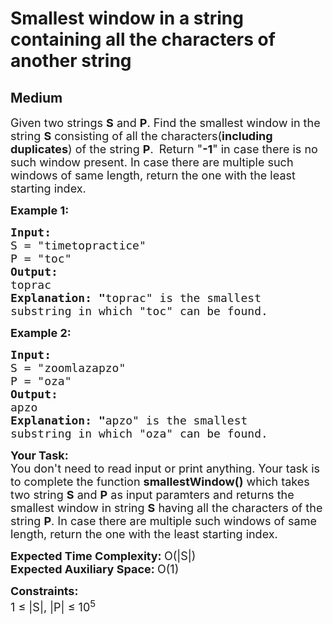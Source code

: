 # Smallest window in a string containing all the characters of another string
## Medium 
<div class="problem-statement">
                <p></p><p><span style="font-size:18px">Given two strings <strong>S</strong> and <strong>P</strong>. Find the smallest window in the string&nbsp;<strong>S</strong> consisting of all the characters(<strong>including duplicates</strong>) of the string&nbsp;<strong>P</strong>.&nbsp;</span>&nbsp;<span style="font-size:18px">Return "<strong>-1</strong>" in case there is no such window present.&nbsp;In case there are multiple such windows of same length, return the one with the least starting index.&nbsp;</span></p>

<p><span style="font-size:18px"><strong>Example 1:</strong></span></p>

<pre><span style="font-size:18px"><strong>Input:
</strong>S = "timetopractice"
P = "toc"
<strong>Output: 
</strong>toprac<strong>
Explanation: "</strong>toprac" is the smallest
substring in which "toc" can be found.</span>
</pre>

<p><span style="font-size:18px"><strong>Example 2:</strong></span></p>

<pre><span style="font-size:18px"><strong>Input:
</strong>S = "zoomlazapzo"
P = "oza"
<strong>Output: 
</strong>apzo<strong>
Explanation: </strong><strong>"</strong>apzo" is the smallest 
substring in which "oza" can be found.</span></pre>

<p><span style="font-size:18px"><strong>Your Task:</strong><br>
You don't need to read input or print anything. Your task is to complete the function <strong>smallestWindow()</strong> which takes two string <strong>S</strong> and <strong>P</strong> as input paramters&nbsp;and returns the smallest window in string <strong>S</strong> having all the characters of the string <strong>P</strong>. In case there are multiple such windows of same length, return the one with the least starting index.&nbsp;</span></p>

<p><span style="font-size:18px"><strong>Expected Time Complexity: </strong>O(|S|)<br>
<strong>Expected Auxiliary Space: </strong>O(1)</span></p>

<p><span style="font-size:18px"><strong>Constraints:&nbsp;</strong><br>
1 ≤ |S|, |P| ≤ 10<sup>5</sup></span></p>
 <p></p>
            </div>